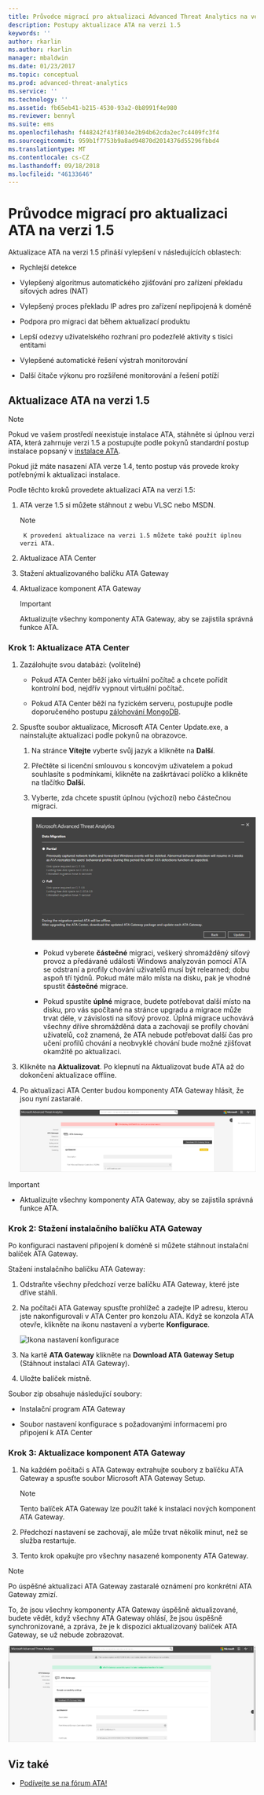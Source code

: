 ```yaml
---
title: Průvodce migrací pro aktualizaci Advanced Threat Analytics na verzi 1.5 | Dokumentace Microsoftu
description: Postupy aktualizace ATA na verzi 1.5
keywords: ''
author: rkarlin
ms.author: rkarlin
manager: mbaldwin
ms.date: 01/23/2017
ms.topic: conceptual
ms.prod: advanced-threat-analytics
ms.service: ''
ms.technology: ''
ms.assetid: fb65eb41-b215-4530-93a2-0b8991f4e980
ms.reviewer: bennyl
ms.suite: ems
ms.openlocfilehash: f448242f43f8034e2b94b62cda2ec7c4409fc3f4
ms.sourcegitcommit: 959b1f7753b9a8ad94870d2014376d55296fbbd4
ms.translationtype: MT
ms.contentlocale: cs-CZ
ms.lasthandoff: 09/18/2018
ms.locfileid: "46133646"
---
```

# <a name="ata-update-to-15-migration-guide"></a>Průvodce migrací pro aktualizaci ATA na verzi 1.5
Aktualizace ATA na verzi 1.5 přináší vylepšení v následujících oblastech:

-   Rychlejší detekce

-   Vylepšený algoritmus automatického zjišťování pro zařízení překladu síťových adres (NAT)

-   Vylepšený proces překladu IP adres pro zařízení nepřipojená k doméně

-   Podpora pro migraci dat během aktualizací produktu

-   Lepší odezvy uživatelského rozhraní pro podezřelé aktivity s tisíci entitami

-   Vylepšené automatické řešení výstrah monitorování

-   Další čítače výkonu pro rozšířené monitorování a řešení potíží

## <a name="updating-ata-to-version-15"></a>Aktualizace ATA na verzi 1.5
> [!NOTE]
> Pokud ve vašem prostředí neexistuje instalace ATA, stáhněte si úplnou verzi ATA, která zahrnuje verzi 1.5 a postupujte podle pokynů standardní postup instalace popsaný v [instalace ATA](install-ata-step1.md).

Pokud již máte nasazení ATA verze 1.4, tento postup vás provede kroky potřebnými k aktualizaci instalace.

Podle těchto kroků provedete aktualizaci ATA na verzi 1.5:

1.  ATA verze 1.5 si můžete stáhnout z webu VLSC nebo MSDN.
      > [!NOTE]
         K provedení aktualizace na verzi 1.5 můžete také použít úplnou verzi ATA.


2.  Aktualizace ATA Center

3.  Stažení aktualizovaného balíčku ATA Gateway

4.  Aktualizace komponent ATA Gateway

    > [!IMPORTANT]
    > Aktualizujte všechny komponenty ATA Gateway, aby se zajistila správná funkce ATA.

### <a name="step-1-update-the-ata-center"></a>Krok 1: Aktualizace ATA Center

1.  Zazálohujte svou databázi: (volitelné)

    -   Pokud ATA Center běží jako virtuální počítač a chcete pořídit kontrolní bod, nejdřív vypnout virtuální počítač.

    -   Pokud ATA Center běží na fyzickém serveru, postupujte podle doporučeného postupu [zálohování MongoDB](https://docs.mongodb.org/manual/core/backups/).

2.  Spusťte soubor aktualizace, Microsoft ATA Center Update.exe, a nainstalujte aktualizaci podle pokynů na obrazovce.

    1.  Na stránce **Vítejte** vyberte svůj jazyk a klikněte na **Další**.

    2.  Přečtěte si licenční smlouvou s koncovým uživatelem a pokud souhlasíte s podmínkami, klikněte na zaškrtávací políčko a klikněte na tlačítko **Další**.

    3.  Vyberte, zda chcete spustit úplnou (výchozí) nebo částečnou migraci.

        ![Volba úplné nebo částečné migrace](media/ATA-center-fullpartial.png)

        -   Pokud vyberete **částečné** migraci, veškerý shromážděný síťový provoz a předávané události Windows analyzován pomocí ATA se odstraní a profily chování uživatelů musí být relearned; dobu aspoň tří týdnů. Pokud máte málo místa na disku, pak je vhodné spustit **částečné** migrace.

        -   Pokud spustíte **úplné** migrace, budete potřebovat další místo na disku, pro vás spočítané na stránce upgradu a migrace může trvat déle, v závislosti na síťový provoz. Úplná migrace uchovává všechny dříve shromážděná data a zachovají se profily chování uživatelů, což znamená, že ATA nebude potřebovat další čas pro učení profilů chování a neobvyklé chování bude možné zjišťovat okamžitě po aktualizaci.

3.  Klikněte na **Aktualizovat**. Po klepnutí na Aktualizovat bude ATA až do dokončení aktualizace offline.

4.  Po aktualizaci ATA Center budou komponenty ATA Gateway hlásit, že jsou nyní zastaralé.

    ![Obrázek zastaralých bran](media/ATA-center-outdated.png)

> [!IMPORTANT]
> - Aktualizujte všechny komponenty ATA Gateway, aby se zajistila správná funkce ATA.

### <a name="step-2-download-the-ata-gateway-setup-package"></a>Krok 2: Stažení instalačního balíčku ATA Gateway
Po konfiguraci nastavení připojení k doméně si můžete stáhnout instalační balíček ATA Gateway.

Stažení instalačního balíčku ATA Gateway:

1.  Odstraňte všechny předchozí verze balíčku ATA Gateway, které jste dříve stáhli.

2.  Na počítači ATA Gateway spusťte prohlížeč a zadejte IP adresu, kterou jste nakonfigurovali v ATA Center pro konzolu ATA. Když se konzola ATA otevře, klikněte na ikonu nastavení a vyberte **Konfigurace**.

    ![Ikona nastavení konfigurace](media/ATA-config-icon.png)

3.  Na kartě **ATA Gateway** klikněte na **Download ATA Gateway Setup** (Stáhnout instalaci ATA Gateway).

4.  Uložte balíček místně.

Soubor zip obsahuje následující soubory:

-   Instalační program ATA Gateway

-   Soubor nastavení konfigurace s požadovanými informacemi pro připojení k ATA Center

### <a name="step-3-update-the-ata-gateways"></a>Krok 3: Aktualizace komponent ATA Gateway

1.  Na každém počítači s ATA Gateway extrahujte soubory z balíčku ATA Gateway a spusťte soubor Microsoft ATA Gateway Setup.

    > [!NOTE]
    > Tento balíček ATA Gateway lze použít také k instalaci nových komponent ATA Gateway.

2.  Předchozí nastavení se zachovají, ale může trvat několik minut, než se služba restartuje.

3.  Tento krok opakujte pro všechny nasazené komponenty ATA Gateway.

> [!NOTE]
> Po úspěšné aktualizaci ATA Gateway zastaralé oznámení pro konkrétní ATA Gateway zmizí.

To, že jsou všechny komponenty ATA Gateway úspěšně aktualizované, budete vědět, když všechny ATA Gateway ohlásí, že jsou úspěšně synchronizované, a zpráva, že je k dispozici aktualizovaný balíček ATA Gateway, se už nebude zobrazovat.

![Obrázek aktualizovaných bran](media/ATA-gw-updated.png)

## <a name="see-also"></a>Viz také

- [Podívejte se na fórum ATA!](https://social.technet.microsoft.com/Forums/security/home?forum=mata)
